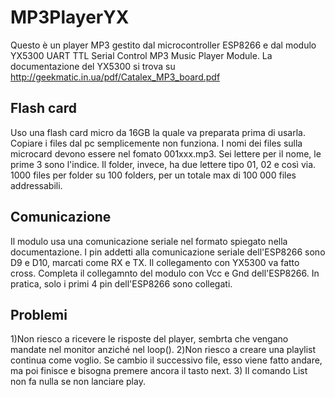 # MP3PlayerYX
Questo è un player MP3 gestito dal microcontroller ESP8266 e dal modulo 
YX5300 UART TTL Serial Control MP3 Music Player Module.
La documentazione del YX5300 si trova su http://geekmatic.in.ua/pdf/Catalex_MP3_board.pdf

## Flash card
Uso una flash card micro da 16GB la quale va preparata prima di usarla.
Copiare i files dal pc semplicemente non funziona.
I nomi dei files sulla microcard devono essere nel fomato
001xxx.mp3. Sei lettere per il nome, le prime 3 sono l'indice.
Il folder, invece, ha due lettere tipo 01, 02 e così via.
1000 files per folder su 100 folders, per un totale max di 100 000 files
addressabili.

## Comunicazione
Il modulo usa una comunicazione seriale nel formato spiegato nella documentazione.
I pin addetti alla comunicazione seriale dell'ESP8266 sono D9 e D10, marcati come RX e TX.
Il collegamento con YX5300 va fatto cross. Completa il collegamnto del modulo con Vcc e Gnd
dell'ESP8266. In pratica, solo i primi 4 pin dell'ESP8266 sono collegati.

## Problemi
1)Non riesco a ricevere le risposte del player, sembrta che vengano mandate nel 
monitor anziché nel loop().
2)Non riesco a creare una playlist continua come voglio. Se cambio il 
successivo file, esso viene fatto andare, ma poi finisce e bisogna premere
ancora il tasto next.
3) Il comando List non fa nulla se non lanciare play.




